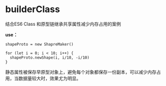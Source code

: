 # builderClass
结合ES6 Class 和原型链继承共享属性减少内存占用的案例

**use：**
```
shapeProto = new ShapreMaker()

for (let i = 0; i < 10; i++) {
  shapeProto.newShape(i, i/10, -i/10)
}
```
静态属性被保存早原型对象上，避免每个对象都保存一份副本，可以减少内存占用，当数据量较大时，效果尤为明显。
